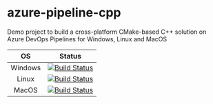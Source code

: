 # azure-pipeline-cpp
Demo project to build a cross-platform CMake-based C++ solution on Azure DevOps Pipelines for Windows, Linux and MacOS

|OS|Status|
|:--:|:--:|
|Windows | [![Build Status](https://stefanolusardi.visualstudio.com/azure-pipeline-cpp/_apis/build/status%2Fbuild?branchName=main&jobName=Windows)](https://stefanolusardi.visualstudio.com/azure-pipeline-cpp/_build/latest?definitionId=23&branchName=main) |  
|Linux | [![Build Status](https://stefanolusardi.visualstudio.com/azure-pipeline-cpp/_apis/build/status%2Fbuild?branchName=main&jobName=Linux)](https://stefanolusardi.visualstudio.com/azure-pipeline-cpp/_build/latest?definitionId=23&branchName=main) |
|MacOS | [![Build Status](https://stefanolusardi.visualstudio.com/azure-pipeline-cpp/_apis/build/status%2Fbuild?branchName=main&jobName=MacOS)](https://stefanolusardi.visualstudio.com/azure-pipeline-cpp/_build/latest?definitionId=23&branchName=main) |
